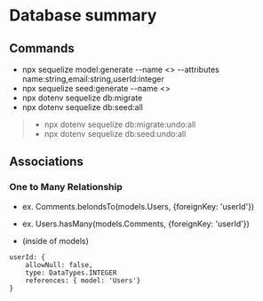 # Database summary

## Commands
* npx sequelize model:generate --name <<model name>> --attributes name:string,email:string,userId:integer
* npx sequelize seed:generate --name <<name of seed>>
* npx dotenv sequelize db:migrate
* npx dotenv sequelize db:seed:all
>* npx dotenv sequelize db:migrate:undo:all
>* npx dotenv sequelize db:seed:undo:all

## Associations
### One to Many Relationship
* ex. Comments.belondsTo(models.Users, {foreignKey: 'userId'})
* ex. Users.hasMany(models.Comments, {foreignKey: 'userId'})

* (inside of models)

```
userId: {
    allowNull: false,
    type: DataTypes.INTEGER
    references: { model: 'Users'}
}
```

